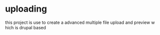 # uploading
this project is use to create a advanced multiple file upload and preview w
hich is drupal based
